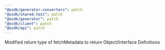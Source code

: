 ```yaml
---
"@osdk/generator-converters": patch
"@osdk/shared.test": patch
"@osdk/generator": patch
"@osdk/client": patch
"@osdk/api": patch
---
```


Modified return type of fetchMetadata to return Object/Interface Definitions
